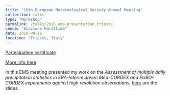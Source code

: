 ```yaml
---
title: "16th European Metereological Society Annual Meeting"
collection: talks
type: "Workshop"
permalink: /talks/2016_ems-presentation_trieste
venue: "Stazione Marittima"
date: 2016-09-16
location: "Trieste, Italy"
---
```


[Partecipation certificate](https://adrfantini.github.io/files/part_cert/2016_ems-presentation_trieste.pdf)

[More info here](https://www.ems2016.eu/)

In this EMS meeting presented my work on the _Assessment of multiple daily precipitation statistics in ERA-Interim driven Med-CORDEX and EURO-CORDEX experiments against high resolution observations_, [here](https://adrfantini.github.io/files/presentations/2016_ems-presentation_trieste.pdf) are the slides.
